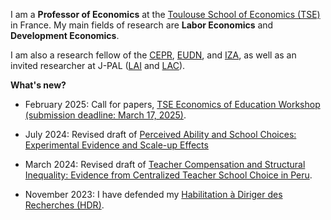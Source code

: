 I am a **Professor of Economics** at the [Toulouse School of Economics (TSE)](https://www.tse-fr.eu/) in France. My main fields of research are **Labor Economics** and **Development Economics**. 

I am also a research fellow of the [CEPR](https://cepr.org/research/programme-areas/development-economics), [EUDN](http://eudn.eu/?page_id=598), and [IZA](https://www.iza.org/person/6066/matteo-bobba), as well as an invited researcher at J-PAL ([LAI](https://www.povertyactionlab.org/initiative/learning-all-initiative) and [LAC](https://www.povertyactionlab.org/latin-america-caribbean)). 


**What's new?**
- February 2025: Call for papers, [TSE Economics of Education Workshop (submission deadline: March 17, 2025)](https://www.tse-fr.eu/conferences/2025-2nd-economics-education-workshop).

- July 2024: Revised draft of [Perceived Ability and School Choices: Experimental Evidence and Scale-up Effects](/BFP_July2024.pdf)

- March 2024: Revised draft of [Teacher Compensation and Structural Inequality: Evidence from Centralized Teacher School Choice in Peru](/BELNN_March2024.pdf).

- November 2023: I have defended my [Habilitation à Diriger des Recherches (HDR)](https://www.tse-fr.eu/matteo-bobbas-hdr-november-6th2023?lang=en).